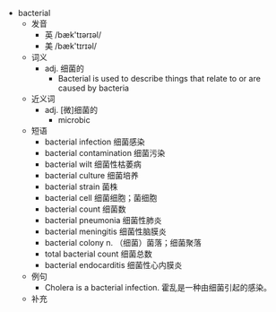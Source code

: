 - bacterial
  - 发音
    - 英 /bæk'tɪərɪəl/
    - 美 /bæk'tɪrɪəl/
  - 词义
    - adj. 细菌的
      - Bacterial is used to describe things that relate to or are caused by bacteria
  - 近义词
    - adj. [微]细菌的
      - microbic
  - 短语
    - bacterial infection 细菌感染
    - bacterial contamination 细菌污染
    - bacterial wilt 细菌性枯萎病
    - bacterial culture 细菌培养
    - bacterial strain 菌株
    - bacterial cell 细菌细胞；菌细胞
    - bacterial count 细菌数
    - bacterial pneumonia 细菌性肺炎
    - bacterial meningitis 细菌性脑膜炎
    - bacterial colony n. （细菌）菌落；细菌聚落
    - total bacterial count 细菌总数
    - bacterial endocarditis 细菌性心内膜炎
  - 例句
    - Cholera is a bacterial infection. 霍乱是一种由细菌引起的感染。
  - 补充